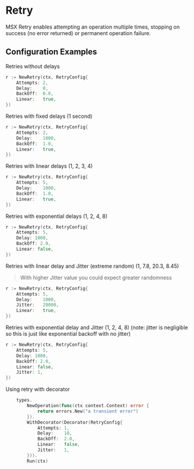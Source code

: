 # Retry
MSX Retry enables attempting an operation multiple times, stopping
on success (no error returned) or permanent operation failure.
## Configuration Examples
Retries without delays
```go
r := NewRetry(ctx, RetryConfig{
    Attempts: 2,
    Delay:    0,
    BackOff:  0.0,
    Linear:   true,
})
```
Retries with fixed delays (1 second)
```go
r := NewRetry(ctx, RetryConfig{
    Attempts: 2,
    Delay:    1000,
    BackOff:  1.0,
    Linear:   true,
})
```
Retries with linear delays (1, 2, 3, 4)
```go
r := NewRetry(ctx, RetryConfig{
    Attempts: 5,
    Delay:    1000,
    BackOff:  1.0,
    Linear:   true,
})
```
Retries with exponential delays (1, 2, 4, 8)
```go
r := NewRetry(ctx, RetryConfig{
    Attempts: 5,
    Delay: 1000,
    BackOff: 2.0,
    Linear: false,
})
```

Retries with linear delay and Jitter (extreme random) (1, 7.8, 20.3, 8.45) <br />
> With higher Jitter value you could expect greater randomness
```go
r := NewRetry(ctx, RetryConfig{
    Attempts: 5,
    Delay:    1000,
    Jitter:   20000,
    Linear:   true,
})
```
Retries with exponential delay and Jitter (1, 2, 4, 8) (note: jitter is negligible so this is just like exponential backoff with no jitter)
```go
r := NewRetry(ctx, RetryConfig{
    Attempts: 5,
    Delay: 1000,
    BackOff: 2.0,
    Linear: false,
    Jitter: 1,
})
```


Using retry with decorator
```go
	types.
		NewOperation(func(ctx context.Context) error {
			return errors.New("a transient error")
		}).
		WithDecorator(Decorator(RetryConfig{
			Attempts: 1,
			Delay:    10,
			BackOff:  2.0,
			Linear:   false,
			Jitter:   1,
		})).
		Run(ctx)
```
